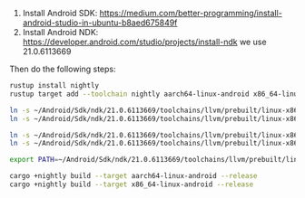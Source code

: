 1. Install Android SDK: https://medium.com/better-programming/install-android-studio-in-ubuntu-b8aed675849f
1. Install Android NDK: https://developer.android.com/studio/projects/install-ndk we use 21.0.6113669

Then do the following steps:
```bash
rustup install nightly
rustup target add --toolchain nightly aarch64-linux-android x86_64-linux-android

ln -s ~/Android/Sdk/ndk/21.0.6113669/toolchains/llvm/prebuilt/linux-x86_64/bin/aarch64-linux-android21-clang ~/Android/Sdk/ndk/21.0.6113669/toolchains/llvm/prebuilt/linux-x86_64/bin/aarch64-linux-android-clang
ln -s ~/Android/Sdk/ndk/21.0.6113669/toolchains/llvm/prebuilt/linux-x86_64/bin/x86_64-linux-android21-clang ~/Android/Sdk/ndk/21.0.6113669/toolchains/llvm/prebuilt/linux-x86_64/bin/x86_64-linux-android-clang

ln -s ~/Android/Sdk/ndk/21.0.6113669/toolchains/llvm/prebuilt/linux-x86_64/bin/aarch64-linux-android21-clang++ ~/Android/Sdk/ndk/21.0.6113669/toolchains/llvm/prebuilt/linux-x86_64/bin/aarch64-linux-android-clang++
ln -s ~/Android/Sdk/ndk/21.0.6113669/toolchains/llvm/prebuilt/linux-x86_64/bin/x86_64-linux-android21-clang++ ~/Android/Sdk/ndk/21.0.6113669/toolchains/llvm/prebuilt/linux-x86_64/bin/x86_64-linux-android-clang++

export PATH=~/Android/Sdk/ndk/21.0.6113669/toolchains/llvm/prebuilt/linux-x86_64/bin:$PATH

cargo +nightly build --target aarch64-linux-android --release
cargo +nightly build --target x86_64-linux-android --release
```
